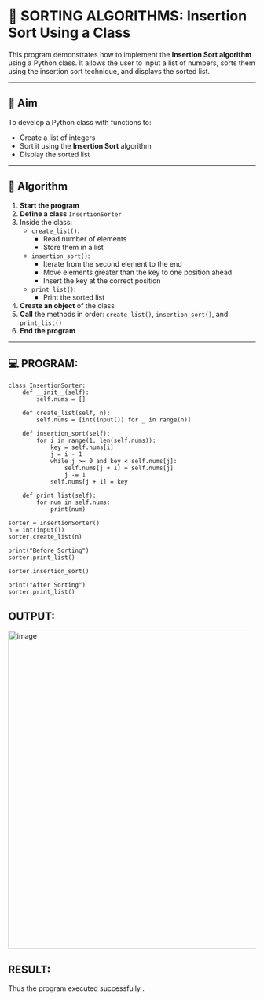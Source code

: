 # 🧮 SORTING ALGORITHMS: Insertion Sort Using a Class

This program demonstrates how to implement the **Insertion Sort algorithm** using a Python class. It allows the user to input a list of numbers, sorts them using the insertion sort technique, and displays the sorted list.

---

## 🎯 Aim

To develop a Python class with functions to:
- Create a list of integers
- Sort it using the **Insertion Sort** algorithm
- Display the sorted list

---

## 🧠 Algorithm

1. **Start the program**
2. **Define a class** `InsertionSorter`
3. Inside the class:
   - `create_list()`:
     - Read number of elements
     - Store them in a list
   - `insertion_sort()`:
     - Iterate from the second element to the end
     - Move elements greater than the key to one position ahead
     - Insert the key at the correct position
   - `print_list()`:
     - Print the sorted list
4. **Create an object** of the class
5. **Call** the methods in order: `create_list()`, `insertion_sort()`, and `print_list()`
6. **End the program**

---

## 💻 PROGRAM:

    class InsertionSorter:
        def __init__(self):
            self.nums = []

        def create_list(self, n):
            self.nums = [int(input()) for _ in range(n)]

        def insertion_sort(self):
            for i in range(1, len(self.nums)):
                key = self.nums[i]
                j = i - 1
                while j >= 0 and key < self.nums[j]:
                    self.nums[j + 1] = self.nums[j]
                    j -= 1
                self.nums[j + 1] = key

        def print_list(self):
            for num in self.nums:
                print(num)

    sorter = InsertionSorter()
    n = int(input())
    sorter.create_list(n)

    print("Before Sorting")
    sorter.print_list()

    sorter.insertion_sort()

    print("After Sorting")
    sorter.print_list()

## OUTPUT:
<img width="1139" height="647" alt="image" src="https://github.com/user-attachments/assets/d56a0ab9-8ec2-4d0f-adbb-c1d39dd2e62a" />

## RESULT:
Thus the program executed successfully .
